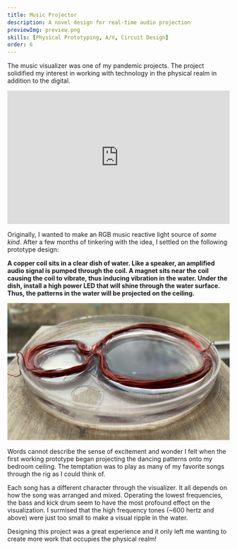 ```yaml
---
title: Music Projector
description: A novel design for real-time audio projection 
previewImg: preview.png
skills: [Physical Prototyping, A/V, Circuit Design]
order: 6
---
```

The music visualizer was one of my pandemic projects. The project solidified my interest in working with technology in the physical realm in addition to the digital. 

<!-- ![Water Closeup](ColorfulWater.png "RGB LED shining through water surface") -->
<div style="padding:60% 0 0 0;position:relative;"><iframe src="https://player.vimeo.com/video/681061600?h=7920b50a5d&amp;badge=0&amp;autopause=0&amp;player_id=0&amp;app_id=58479" frameborder="0" allow="autoplay; fullscreen; picture-in-picture" allowfullscreen style="position:absolute;top:0;left:0;width:100%;height:100%;" title="Audio Visualizer Demo"></iframe></div><script src="https://player.vimeo.com/api/player.js"></script>

<!-- The project began simply: I wanted to make an RGB music reactive light source of *some kind*. In the ideation phase, the project took many forms. The internal dialog was something like: 

<p style="margin: auto; width:75%;">
Maybe I'll build a snow globe of sorts that would emit light and react to sound. The light will bounce off of the glitter snow making a cool pattern everywhere. Kind of like that thing I saw at my aunt's house over Christmas! 
</p>
<br>
<p style="margin: auto; width:75%; font-style: italic;">
What would keep the snow inside moving?
</p>
<br>
<p style="margin: auto; width:75%;">
A motor would spin the globe, causing the snow inside to swirl around!
</p>
<br>
<p style="margin: auto; width:75%; font-style: italic;">
*Sounds like lots of moving parts. Not ideal.*
</p>
<br>
<p style="margin: auto; width:75%;">
Maybe something could vibrate the globe, like a speaker but less... audible? How do speakers work?
</p>
<br>
<p style="margin: auto; width:75%; font-style: italic;">
These patterns that form in the water when it's vibrated are actually cooler than the original idea! Forget the globe, use a petri dish instead!
</p>
<br>

Something approximately like the above dialog ran in the background of my mind over the course of a few months. After significant experimentation I settled on the following:  -->

Originally, I wanted to make an RGB music reactive light source of *some kind*. After a few months of tinkering with the idea, I settled on the following prototype design:


**A copper coil sits in a clear dish of water. Like a speaker, an amplified audio signal is pumped through the coil. A magnet sits near the coil causing the coil to vibrate, thus inducing vibration in the water. Under the dish, install a high power LED that will shine through the water surface. Thus, the patterns in the water will be projected on the ceiling.**

![Prototype](box.png "The project prototype. A coil sitting in a petri dish of water.")

Words cannot describe the sense of excitement and wonder I felt when the first working prototype began projecting the dancing patterns onto my bedroom ceiling. The temptation was to play as many of my favorite songs through the rig as I could think of. 



Each song has a different character through the visualizer. It all depends on how the song was arranged and mixed. Operating the lowest frequencies, the bass and kick drum seem to have the most profound effect on the visualization. I surmised that the high frequency tones (~600 hertz and above) were just too small to make a visual ripple in the water. 

Designing this project was a great experience and it only left me wanting to create more work that occupies the physical realm! 






